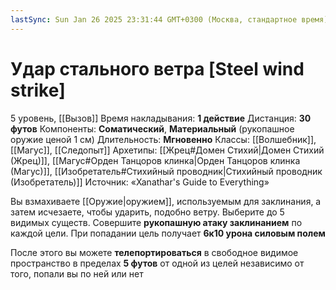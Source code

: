 ```yaml
---
lastSync: Sun Jan 26 2025 23:31:44 GMT+0300 (Москва, стандартное время)
---
```

# Удар стального ветра [Steel wind strike]
5 уровень, [[Вызов]]
Время накладывания: **1 действие**
Дистанция: **30 футов**
Компоненты: **Соматический**, **Материальный** (рукопашное оружие ценой 1 см)
Длительность: **Мгновенно**
Классы: [[Волшебник]], [[Магус]], [[Следопыт]]
Архетипы: [[Жрец#Домен Стихий|Домен Стихий (Жрец)]], [[Магус#Орден Танцоров клинка|Орден Танцоров клинка (Магус)]], [[Изобретатель#Стихийный проводник|Стихийный проводник (Изобретатель)]]
Источник: «Xanathar's Guide to Everything»

Вы взмахиваете [[Оружие|оружием]], используемым для заклинания, а затем исчезаете, чтобы ударить, подобно ветру. Выберите до 5 видимых существ. Совершите **рукопашную атаку заклинанием** по каждой цели. При попадании цель получает **6к10 урона силовым полем**

После этого вы можете **телепортироваться** в свободное видимое пространство в пределах **5 футов** от одной из целей независимо от того, попали вы по ней или нет
